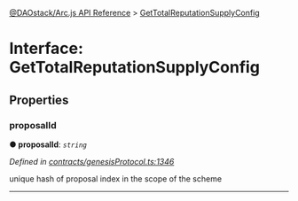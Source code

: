 [@DAOstack/Arc.js API Reference](../README.md) > [GetTotalReputationSupplyConfig](../interfaces/gettotalreputationsupplyconfig.md)



# Interface: GetTotalReputationSupplyConfig


## Properties
<a id="proposalid"></a>

###  proposalId

**●  proposalId**:  *`string`* 

*Defined in [contracts/genesisProtocol.ts:1346](https://github.com/daostack/arc.js/blob/6909d59/lib/contracts/genesisProtocol.ts#L1346)*



unique hash of proposal index in the scope of the scheme




___



